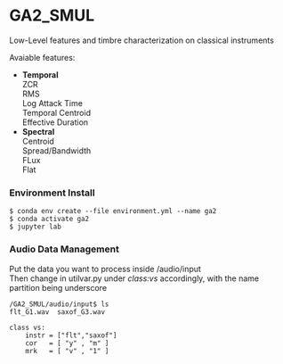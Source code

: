 # GA2_SMUL
Low-Level features and timbre characterization on classical instruments 

Avaiable features:
 - **Temporal**  
  ZCR  
  RMS   
  Log Attack Time  
  Temporal Centroid  
  Effective Duration  
 -  **Spectral**  
    Centroid  
    Spread/Bandwidth  
    FLux  
    Flat   
   

### Environment Install

    $ conda env create --file environment.yml --name ga2
    $ conda activate ga2
    $ jupyter lab


###  Audio Data Management
Put the data you want to process inside /audio/input  
Then change in utilvar.py under *class:vs* accordingly, with the name partition being underscore  

    /GA2_SMUL/audio/input$ ls 
    flt_G1.wav  saxof_G3.wav
      
    class vs:
        instr = ["flt","saxof"]
        cor   = [ "y" , "m" ]
        mrk   = [ "v" , "1" ]
